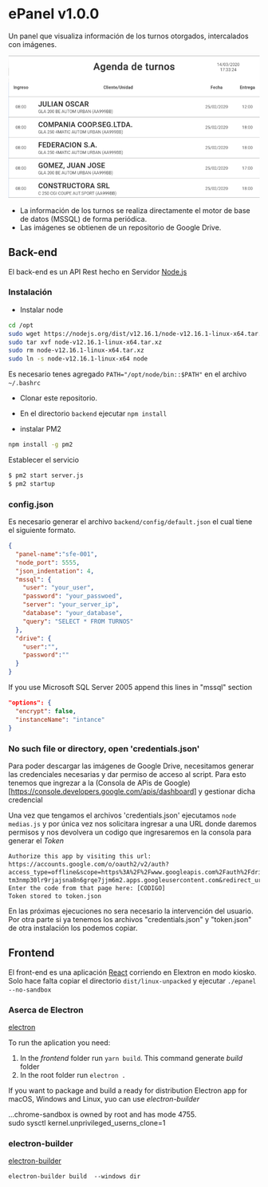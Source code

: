 # ePanel v1.0.0
Un panel que visualiza información de los turnos otorgados, intercalados con imágenes.


<!-- ![Turnero anterior](./assets/turnero-viejo.jpeg) -->
[![ePanel v1.0.0](./assets/epanel-1.0.0.png)](./assets/epanel-1.0.0.mp4)

- La información de los turnos se realiza directamente el motor de base de datos (MSSQL) de forma periódica.
- Las imágenes se obtienen de un repositorio de Google Drive.

## Back-end
El back-end es un API Rest hecho en Servidor [Node.js](https://nodejs.org/)

### Instalación
 - Instalar node
 ```bash
 cd /opt
 sudo wget https://nodejs.org/dist/v12.16.1/node-v12.16.1-linux-x64.tar.xz
 sudo tar xvf node-v12.16.1-linux-x64.tar.xz
 sudo rm node-v12.16.1-linux-x64.tar.xz
 sudo ln -s node-v12.16.1-linux-x64 node
 ```
 Es necesario tenes agregado `PATH="/opt/node/bin::$PATH"` en el archivo `~/.bashrc`

 - Clonar este repositorio.

 - En el directorio `backend` ejecutar `npm install`

 - instalar PM2
 ```bash
 npm install -g pm2
 ```
 Establecer el servicio

 ```bash
 $ pm2 start server.js
 $ pm2 startup
 ```

### config.json
Es necesario generar el archivo `backend/config/default.json` el cual tiene el
siguiente formato.

  ```json
  {
    "panel-name":"sfe-001",
    "node_port": 5555,
    "json_indentation": 4,
    "mssql": {
      "user": "your_user",
      "password": "your_passwoed",
      "server": "your_server_ip",
      "database": "your_database",
      "query": "SELECT * FROM TURNOS"
    },
    "drive": {
      "user":"",
      "password":""
    }
  }
  ```

  If you use Microsoft SQL Server 2005 append this lines in "mssql" section
  ```json
  "options": {
    "encrypt": false,
    "instanceName": "intance"
  }
  ```

### No such file or directory, open 'credentials.json'
Para poder descargar las imágenes de Google Drive, necesitamos generar las credenciales necesarias y dar permiso de acceso al script.
Para esto tenemos que ingrezar a la (Consola de APis de Google)[https://console.developers.google.com/apis/dashboard] y gestionar dicha credencial

Una vez que tengamos el archivos 'credentials.json'  ejecutamos `node medias.js` y por única vez nos solicitara ingresar a una URL donde daremos permisos y nos devolvera un codigo que ingresaremos en la consola para generar el *Token*

```
Authorize this app by visiting this url: https://accounts.google.com/o/oauth2/v2/auth?access_type=offline&scope=https%3A%2F%2Fwww.googleapis.com%2Fauth%2Fdrive%20https%3A%2F%2Fwww.googleapis.com%2Fauth%2Fdrive.file%20https%3A%2F%2Fwww.googleapis.com%2Fauth%2Fdrive.readonly%20https%3A%2F%2Fwww.googleapis.com%2Fauth%2Fdrive.metadata.readonly%20https%3A%2F%2Fwww.googleapis.com%2Fauth%2Fdrive.appdata%20https%3A%2F%2Fwww.googleapis.com%2Fauth%2Fdrive.metadata&response_type=code&client_id=687392414212-tm3nmp30lr9rjajsna8n6grqe7jjm6m2.apps.googleusercontent.com&redirect_uri=urn%3Aietf%3Awg%3Aoauth%3A2.0%3Aoob
Enter the code from that page here: [CODIGO]
Token stored to token.json
```

En las próximas ejecuciones no sera necesario la intervención del usuario. Por otra parte si ya tenemos los archivos "credentials.json" y "token.json" de otra instalación los podemos copiar.

## Frontend
El front-end es una aplicación [React](https://es.reactjs.org/) corriendo en Elextron en modo kiosko.
Solo hace falta copiar el directorio `dist/linux-unpacked` y ejecutar `./epanel --no-sandbox`

### Aserca de Electron
[electron](https://electronjs.org/)

To run the aplication you need:
1. In the *frontend* folder run `yarn build`. This command generate *build* folder
2. In the root folder run `electron .`

If you want to package and build a ready for distribution Electron app for macOS, Windows and Linux, yuo can use *electron-builder*

...chrome-sandbox is owned by root and has mode 4755.<br>
sudo sysctl kernel.unprivileged_userns_clone=1<br>

### electron-builder
[electron-builder](https://www.electron.build/)

```
electron-builder build  --windows dir
```
